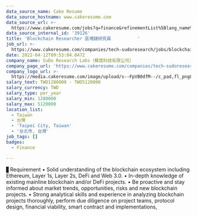 ```yaml
---
data_source_name: Cake Resume
data_source_hostname: www.cakeresume.com
data_source_url: >-
  https://www.cakeresume.com/jobs?q=finance&refinementList%5Blang_name%5D%5B0%5D=English&refinementList%5Bsalary_type%5D=per_year&range%5Bsalary_range%5D%5Bmin%5D=1000000&page=3
data_source_internal_id: '39126'
title: 'Blockchain Researcher 區塊鏈研究員          '
job_url: >-
  https://www.cakeresume.com/companies/tech-sudoresearch/jobs/blockchain-researcher-blockchain-researcher
date: 2022-04-12T09:53:04.047Z
company_name: SuDo Research Labs（蘇度科技有限公司）
company_page_url: 'https://www.cakeresume.com/companies/tech-sudoresearch'
company_logo_url: >-
  https://media.cakeresume.com/image/upload/s--FpVB0dfM--/c_pad,fl_png8,h_200,w_200/v1648031400/ep8qaonfyphbzcctkyr8.png
salary_text: TWD1280000 - TWD5120000
salary_currency: TWD
salary_type: per_year
salary_min: 1280000
salary_max: 5120000
location_list:
  - Taiwan
  - 台灣
  - 'Taipei City, Taiwan'
  - '台北市, 台灣'
job_tags: []
badges:
  - Finance

---
```


▋Requirement • Solid understanding of the blockchain ecosystem including Ethereum, Layer 1s, Layer 2s, DeFi and Web 3.0. • In-depth knowledge of existing mainline blockchain and/or DeFi projects. • Be proactive and stay informed about market trends, opportunities, risks and new blockchain projects. • Strong analytical skills and experience in analyzing blockchain projects thoroughly, perform due diligence on project teams, protocol design, financial viability, smart contract and implementations,